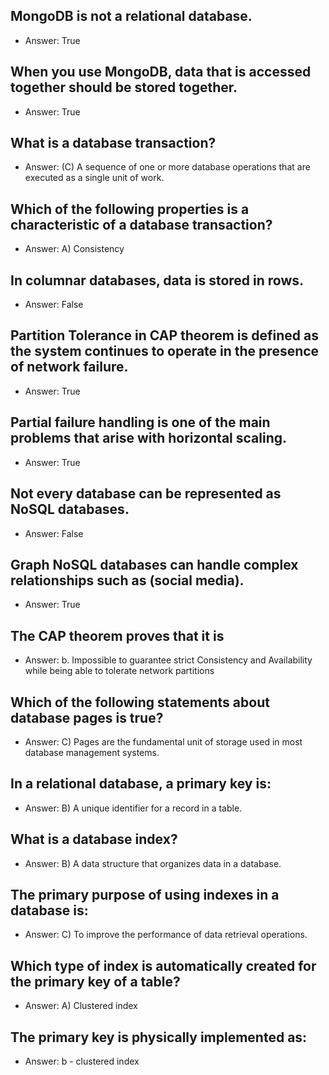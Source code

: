 ## MongoDB is not a relational database.

 * Answer: True

## When you use MongoDB, data that is accessed together should be stored together.

 * Answer: True 

## What is a database transaction?

 * Answer: (C) A sequence of one or more database operations that are executed as a single unit of work.

## Which of the following properties is a characteristic of a database transaction?

 * Answer: A) Consistency
 
## In columnar databases, data is stored in rows.

 * Answer: False

## Partition Tolerance in CAP theorem is defined as the system continues to operate in the presence of network failure.

 * Answer: True

## Partial failure handling is one of the main problems that arise with horizontal scaling.

 * Answer: True

## Not every database can be represented as NoSQL databases.

 * Answer: False

## Graph NoSQL databases can handle complex relationships such as (social media).

 * Answer: True

## The CAP theorem proves that it is

 * Answer: b. Impossible to guarantee strict Consistency and Availability while being able to tolerate network partitions

## Which of the following statements about database pages is true?

 * Answer: C) Pages are the fundamental unit of storage used in most database management systems.

## In a relational database, a primary key is:

 * Answer: B) A unique identifier for a record in a table.

## What is a database index?

 * Answer: B) A data structure that organizes data in a database.

## The primary purpose of using indexes in a database is:

 * Answer: C) To improve the performance of data retrieval operations.

## Which type of index is automatically created for the primary key of a table?

 * Answer: A) Clustered index

## The primary key is physically implemented as:

 * Answer: b - clustered index
